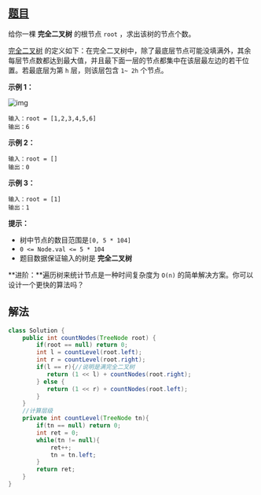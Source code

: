## [题目](https://leetcode-cn.com/problems/count-complete-tree-nodes/)

给你一棵 **完全二叉树** 的根节点 `root` ，求出该树的节点个数。

[完全二叉树](https://baike.baidu.com/item/完全二叉树/7773232?fr=aladdin) 的定义如下：在完全二叉树中，除了最底层节点可能没填满外，其余每层节点数都达到最大值，并且最下面一层的节点都集中在该层最左边的若干位置。若最底层为第 `h` 层，则该层包含 `1~ 2h` 个节点。

 

**示例 1：**

![img](https://assets.leetcode.com/uploads/2021/01/14/complete.jpg)

```
输入：root = [1,2,3,4,5,6]
输出：6
```

**示例 2：**

```
输入：root = []
输出：0
```

**示例 3：**

```
输入：root = [1]
输出：1
```

 

**提示：**

- 树中节点的数目范围是`[0, 5 * 104]`
- `0 <= Node.val <= 5 * 104`
- 题目数据保证输入的树是 **完全二叉树**

 

**进阶：**遍历树来统计节点是一种时间复杂度为 `O(n)` 的简单解决方案。你可以设计一个更快的算法吗？

## 解法

```java
class Solution {
    public int countNodes(TreeNode root) {
        if(root == null) return 0;
        int l = countLevel(root.left);
        int r = countLevel(root.right);
        if(l == r){//说明是满完全二叉树
           return (1 << l) + countNodes(root.right);
        } else {
           return (1 << r) + countNodes(root.left);
        }
    }
    //计算层级
    private int countLevel(TreeNode tn){
        if(tn == null) return 0;
        int ret = 0;
        while(tn != null){
            ret++;
            tn = tn.left;
        }
        return ret;
    }
}
```


